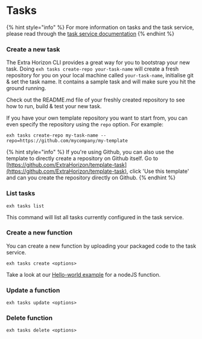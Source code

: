 # Tasks

{% hint style="info" %}
For more information on tasks and the task service, please read through the [task service documentation](https://docs.extrahorizon.com/extrahorizon/for-developers/automation/task-service)
{% endhint %}

### Create a new task

The Extra Horizon CLI provides a great way for you to bootstrap your new task. Doing `exh tasks create-repo your-task-name` will create a fresh repository for you on your local machine called `your-task-name`, initialise git & set the task name. It contains a sample task and will make sure you hit the ground running.

Check out the README.md file of your freshly created repository to see how to run, build & test your new task.

If you have your own template repository you want to start from, you can even specify the repository using the `repo` option. For example:

```
exh tasks create-repo my-task-name --repo=https://github.com/mycompany/my-template
```

{% hint style="info" %}
If you're using Github, you can also use the template to directly create a repository on Github itself. Go to [https://github.com/ExtraHorizon/template-task](https://github.com/ExtraHorizon/template-task), click 'Use this template' and can you create the repository directly on Github.
{% endhint %}

### List tasks

```
exh tasks list
```

This command will list all tasks currently configured in the task service.

### Create a new function

You can create a new function by uploading your packaged code to the task service.

```
exh tasks create <options>
```

Take a look at our [Hello-world example](hello-world-task.md) for a nodeJS function.

### Update a function

```
exh tasks update <options>
```

### Delete function

```
exh tasks delete <options>
```
